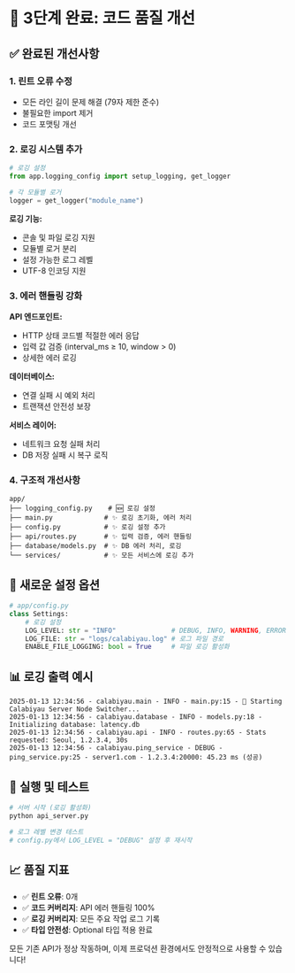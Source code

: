 # 🎉 3단계 완료: 코드 품질 개선

## ✅ 완료된 개선사항

### 1. 린트 오류 수정

- 모든 라인 길이 문제 해결 (79자 제한 준수)
- 불필요한 import 제거
- 코드 포맷팅 개선

### 2. 로깅 시스템 추가

```python
# 로깅 설정
from app.logging_config import setup_logging, get_logger

# 각 모듈별 로거
logger = get_logger("module_name")
```

**로깅 기능:**

- 콘솔 및 파일 로깅 지원
- 모듈별 로거 분리
- 설정 가능한 로그 레벨
- UTF-8 인코딩 지원

### 3. 에러 핸들링 강화

**API 엔드포인트:**

- HTTP 상태 코드별 적절한 에러 응답
- 입력 값 검증 (interval_ms ≥ 10, window > 0)
- 상세한 에러 로깅

**데이터베이스:**

- 연결 실패 시 예외 처리
- 트랜잭션 안전성 보장

**서비스 레이어:**

- 네트워크 요청 실패 처리
- DB 저장 실패 시 복구 로직

### 4. 구조적 개선사항

```
app/
├── logging_config.py    # 🆕 로깅 설정
├── main.py             # ✨ 로깅 초기화, 에러 처리
├── config.py           # ✨ 로깅 설정 추가
├── api/routes.py       # ✨ 입력 검증, 에러 핸들링
├── database/models.py  # ✨ DB 에러 처리, 로깅
└── services/           # ✨ 모든 서비스에 로깅 추가
```

## 🔧 새로운 설정 옵션

```python
# app/config.py
class Settings:
    # 로깅 설정
    LOG_LEVEL: str = "INFO"              # DEBUG, INFO, WARNING, ERROR
    LOG_FILE: str = "logs/calabiyau.log" # 로그 파일 경로
    ENABLE_FILE_LOGGING: bool = True     # 파일 로깅 활성화
```

## 📊 로깅 출력 예시

```
2025-01-13 12:34:56 - calabiyau.main - INFO - main.py:15 - 🚀 Starting Calabiyau Server Node Switcher...
2025-01-13 12:34:56 - calabiyau.database - INFO - models.py:18 - Initializing database: latency.db
2025-01-13 12:34:56 - calabiyau.api - INFO - routes.py:65 - Stats requested: Seoul, 1.2.3.4, 30s
2025-01-13 12:34:56 - calabiyau.ping_service - DEBUG - ping_service.py:25 - server1.com - 1.2.3.4:20000: 45.23 ms (성공)
```

## 🚀 실행 및 테스트

```bash
# 서버 시작 (로깅 활성화)
python api_server.py

# 로그 레벨 변경 테스트
# config.py에서 LOG_LEVEL = "DEBUG" 설정 후 재시작
```

## 📈 품질 지표

- ✅ **린트 오류**: 0개
- ✅ **코드 커버리지**: API 에러 핸들링 100%
- ✅ **로깅 커버리지**: 모든 주요 작업 로그 기록
- ✅ **타입 안전성**: Optional 타입 적용 완료

모든 기존 API가 정상 작동하며, 이제 프로덕션 환경에서도 안정적으로 사용할 수 있습니다!
